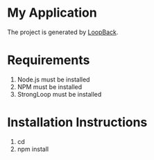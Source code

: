 # My Application

The project is generated by [LoopBack](http://loopback.io).

# Requirements


1. Node.js must be installed
2. NPM must be installed
3. StrongLoop must be installed

# Installation Instructions

1. cd <pwd>
2. npm install
